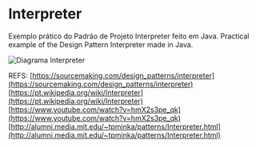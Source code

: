 # Interpreter
Exemplo prático do Padrão de Projeto Interpreter feito em Java.
Practical example of the Design Pattern Interpreter made in Java.

![Diagrama Interpreter](https://upload.wikimedia.org/wikipedia/commons/2/21/Interpreter_design_pattern.png)

REFS:
[https://sourcemaking.com/design_patterns/interpreter](https://sourcemaking.com/design_patterns/interpreter)  
[https://pt.wikipedia.org/wiki/Interpreter](https://pt.wikipedia.org/wiki/Interpreter)  
[https://www.youtube.com/watch?v=hmX2s3pe_qk](https://www.youtube.com/watch?v=hmX2s3pe_qk)  
[http://alumni.media.mit.edu/~tpminka/patterns/Interpreter.html](http://alumni.media.mit.edu/~tpminka/patterns/Interpreter.html)